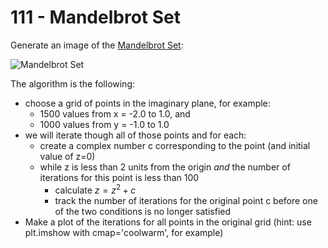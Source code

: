 # 111 - Mandelbrot Set

Generate an image of the [Mandelbrot Set](https://en.wikipedia.org/wiki/Mandelbrot_set):

![Mandelbrot  Set](../assets/mandelbrot-set.png)

The algorithm is the following:

  * choose a grid of points in the imaginary plane, for example:
    * 1500 values from x = -2.0 to 1.0, and
    * 1000 values from y = -1.0 to 1.0
  * we will iterate though all of those points and for each:
    * create a complex number c corresponding to the point (and initial value of z=0)
    * while z is less than 2 units from the origin *and* the number of iterations for this point is less than 100
        * calculate $z = z^2 + c$
        * track the number of iterations for the original point c before one of the two conditions is no longer satisfied
  * Make a plot of the iterations for all points in the original grid (hint: use plt.imshow with cmap='coolwarm', for example)
